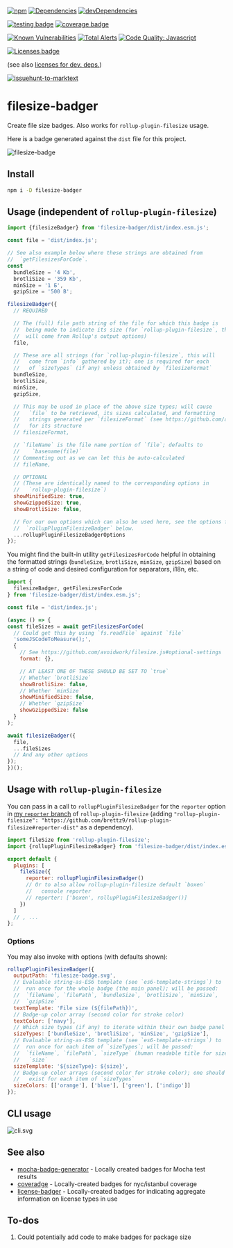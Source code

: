 [![npm](https://img.shields.io/npm/v/filesize-badger.svg)](https://www.npmjs.com/package/filesize-badger)
[![Dependencies](https://img.shields.io/david/brettz9/filesize-badger.svg)](https://david-dm.org/brettz9/filesize-badger)
[![devDependencies](https://img.shields.io/david/dev/brettz9/filesize-badger.svg)](https://david-dm.org/brettz9/filesize-badger?type=dev)

[![testing badge](https://raw.githubusercontent.com/brettz9/filesize-badger/master/badges/tests-badge.svg?sanitize=true)](badges/tests-badge.svg)
[![coverage badge](https://raw.githubusercontent.com/brettz9/filesize-badger/master/badges/coverage-badge.svg?sanitize=true)](badges/coverage-badge.svg)

[![Known Vulnerabilities](https://snyk.io/test/github/brettz9/filesize-badger/badge.svg)](https://snyk.io/test/github/brettz9/filesize-badger)
[![Total Alerts](https://img.shields.io/lgtm/alerts/g/brettz9/filesize-badger.svg?logo=lgtm&logoWidth=18)](https://lgtm.com/projects/g/brettz9/filesize-badger/alerts)
[![Code Quality: Javascript](https://img.shields.io/lgtm/grade/javascript/g/brettz9/filesize-badger.svg?logo=lgtm&logoWidth=18)](https://lgtm.com/projects/g/brettz9/filesize-badger/context:javascript)

<!--[![License](https://img.shields.io/npm/l/filesize-badger.svg)](LICENSE-MIT.txt)-->
[![Licenses badge](https://raw.githubusercontent.com/brettz9/filesize-badger/master/badges/licenses-badge.svg?sanitize=true)](badges/licenses-badge.svg)

(see also [licenses for dev. deps.](https://raw.githubusercontent.com/brettz9/filesize-badger/master/badges/licenses-badge-dev.svg?sanitize=true))

[![issuehunt-to-marktext](https://issuehunt.io/static/embed/issuehunt-button-v1.svg)](https://issuehunt.io/r/brettz9/filesize-badger)

# filesize-badger

Create file size badges. Also works for `rollup-plugin-filesize` usage.

Here is a badge generated against the `dist` file for this project.

![filesize-badge](filesize-badge.svg)

## Install

```sh
npm i -D filesize-badger
```

## Usage (independent of `rollup-plugin-filesize`)

```js
import {filesizeBadger} from 'filesize-badger/dist/index.esm.js';

const file = 'dist/index.js';

// See also example below where these strings are obtained from
//  `getFilesizesForCode`.
const
  bundleSize = '4 Kb',
  brotliSize = '359 Kb',
  minSize = '1 Б',
  gzipSize = '500 B';

filesizeBadger({
  // REQUIRED

  // The (full) file path string of the file for which this badge is
  //  being made to indicate its size (for `rollup-plugin-filesize`, this
  //  will come from Rollup's output options)
  file,

  // These are all strings (for `rollup-plugin-filesize`, this will
  //   come from `info` gathered by it); one is required for each
  //   of `sizeTypes` (if any) unless obtained by `filesizeFormat`
  bundleSize,
  brotliSize,
  minSize,
  gzipSize,

  // This may be used in place of the above size types; will cause
  //   `file` to be retrieved, its sizes calculated, and formatting
  //   strings generated per `filesizeFormat` (see https://github.com/avoidwork/filesize.js#optional-settings )
  //   for its structure
  // filesizeFormat,

  // `fileName` is the file name portion of `file`; defaults to
  //    `basename(file)`
  // Commenting out as we can let this be auto-calculated
  // fileName,

  // OPTIONAL
  // (These are identically named to the corresponding options in
  //   `rollup-plugin-filesize`)
  showMinifiedSize: true,
  showGzippedSize: true,
  showBrotliSize: false,

  // For our own options which can also be used here, see the options for
  //  `rollupPluginFilesizeBadger` below.
  ...rollupPluginFilesizeBadgerOptions
});
```

You might find the built-in utility `getFilesizesForCode` helpful in obtaining
the formatted strings (`bundleSize`, `brotliSize`, `minSize`, `gzipSize`)
based on a string of code and desired configuration for separators, i18n, etc.

```js
import {
  filesizeBadger, getFilesizesForCode
} from 'filesize-badger/dist/index.esm.js';

const file = 'dist/index.js';

(async () => {
const fileSizes = await getFilesizesForCode(
  // Could get this by using `fs.readFile` against `file`
  'someJSCodeToMeasure();',
  {
    // See https://github.com/avoidwork/filesize.js#optional-settings
    format: {},

    // AT LEAST ONE OF THESE SHOULD BE SET TO `true`
    // Whether `brotliSize`
    showBrotliSize: false,
    // Whether `minSize`
    showMinifiedSize: false,
    // Whether `gzipSize`
    showGzippedSize: false
  }
);

await filesizeBadger({
  file,
  ...fileSizes
  // And any other options
});
})();
```

## Usage with `rollup-plugin-filesize`

You can pass in a call to `rollupPluginFilesizeBadger` for the `reporter`
option in [my `reporter` branch](https://github.com/brettz9/rollup-plugin-filesize/tree/reporter-dist)
of `rollup-plugin-filesize` (adding
`"rollup-plugin-filesize": "https://github.com/brettz9/rollup-plugin-filesize#reporter-dist"`
as a dependency).

```js
import fileSize from 'rollup-plugin-filesize';
import {rollupPluginFilesizeBadger} from 'filesize-badger/dist/index.esm.js';

export default {
  plugins: [
    fileSize({
      reporter: rollupPluginFilesizeBadger()
      // Or to also allow rollup-plugin-filesize default `boxen`
      //   console reporter
      // reporter: ['boxen', rollupPluginFilesizeBadger()]
    })
  ]
  // , ...
};
```

### Options

You may also invoke with options (with defaults shown):

```js
rollupPluginFilesizeBadger({
  outputPath: 'filesize-badge.svg',
  // Evaluable string-as-ES6 template (see `es6-template-strings`) to
  //  run once for the whole badge (the main panel); will be passed:
  //  `fileName`, `filePath`, `bundleSize`, `brotliSize`, `minSize`,
  //  `gzipSize`
  textTemplate: 'File size (${filePath})',
  // Badge-up color array (second color for stroke color)
  textColor: ['navy'],
  // Which size types (if any) to iterate within their own badge panel
  sizeTypes: ['bundleSize', 'brotliSize', 'minSize', 'gzipSize'],
  // Evaluable string-as-ES6 template (see `es6-template-strings`) to
  //  run once for each item of `sizeTypes`; will be passed:
  //  `fileName`, `filePath`, `sizeType` (human readable title for size),
  //   `size`
  sizeTemplate: '${sizeType}: ${size}',
  // Badge-up color arrays (second color for stroke color); one should
  //   exist for each item of `sizeTypes`
  sizeColors: [['orange'], ['blue'], ['green'], ['indigo']]
});
```

## CLI usage

![cli.svg](https://raw.githubusercontent.com/brettz9/filesize-badger/master/cli.svg?sanitize=true)

## See also

- [mocha-badge-generator](https://github.com/ianpogi5/mocha-badge-generator) - Locally
    created badges for Mocha test results
- [coveradge](https://github.com/brettz9/coveradge) - Locally-created badges
    for nyc/istanbul coverage
- [license-badger](https://github.com/brettz9/license-badger) - Locally-created
    badges for indicating aggregate information on license types in use

## To-dos

1. Could potentially add code to make badges for package size
